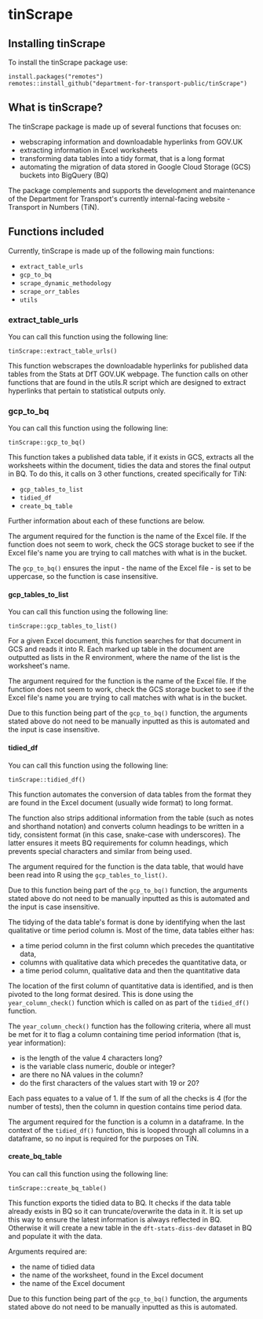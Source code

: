 # tinScrape

## Installing tinScrape

To install the tinScrape package use:

```
install.packages("remotes")
remotes::install_github("department-for-transport-public/tinScrape")
```

## What is tinScrape?

The tinScrape package is made up of several functions that focuses on:

* webscraping information and downloadable hyperlinks from GOV.UK
* extracting information in Excel worksheets
* transforming data tables into a tidy format, that is a long format
* automating the migration of data stored in Google Cloud Storage (GCS) buckets into BigQuery (BQ)

The package complements and supports the development and maintenance of the Department for Transport's currently internal-facing website - Transport in Numbers (TiN).

## Functions included

Currently, tinScrape is made up of the following main functions:

* `extract_table_urls`
* `gcp_to_bq`
* `scrape_dynamic_methodology`
* `scrape_orr_tables`
* `utils`

### extract_table_urls

You can call this function using the following line:

```
tinScrape::extract_table_urls()
```

This function webscrapes the downloadable hyperlinks for published data tables from the Stats at DfT GOV.UK webpage. The function calls on other functions that are found in the utils.R script which are designed to extract hyperlinks that pertain to statistical outputs only.

### gcp_to_bq

You can call this function using the following line:

```
tinScrape::gcp_to_bq()
```

This function takes a published data table, if it exists in GCS, extracts all the worksheets within the document, tidies the data and stores the final output in BQ. To do this, it calls on 3 other functions, created specifically for TiN:

* `gcp_tables_to_list`
* `tidied_df`
* `create_bq_table`

Further information about each of these functions are below.

The argument required for the function is the name of the Excel file. If the function does not seem to work, check the GCS storage bucket to see if the Excel file's name you are trying to call matches with what is in the bucket.

The `gcp_to_bq()` ensures the input - the name of the Excel file - is set to be uppercase, so the function is case insensitive.

#### gcp_tables_to_list

You can call this function using the following line:

```
tinScrape::gcp_tables_to_list()
```

For a given Excel document, this function searches for that document in GCS and reads it into R. Each marked up table in the document are outputted as lists in the R environment, where the name of the list is the worksheet's name.

The argument required for the function is the name of the Excel file. If the function does not seem to work, check the GCS storage bucket to see if the Excel file's name you are trying to call matches with what is in the bucket.

Due to this function being part of the `gcp_to_bq()` function, the arguments stated above do not need to be manually inputted as this is automated and the input is case insensitive.

#### tidied_df

You can call this function using the following line:

```
tinScrape::tidied_df()
```

This function automates the conversion of data tables from the format they are found in the Excel document (usually wide format) to long format.

The function also strips additional information from the table (such as notes and shorthand notation) and converts column headings to be written in a tidy, consistent format (in this case, snake-case with underscores). The latter ensures it meets BQ requirements for column headings, which prevents special characters and similar from being used.

The argument required for the function is the data table, that would have been read into R using the `gcp_tables_to_list()`. 

Due to this function being part of the `gcp_to_bq()` function, the arguments stated above do not need to be manually inputted as this is automated and the input is case insensitive.

The tidying of the data table's format is done by identifying when the last qualitative or time period column is. Most of the time, data tables either has:

* a time period column in the first column which precedes the quantitative data,
* columns with qualitative data which precedes the quantitative data, or
* a time period column, qualitative data and then the quantitative data

The location of the first column of quantitative data is identified, and is then pivoted to the long format desired. This is done using the `year_column_check()` function which is called on as part of the `tidied_df()` function.

The `year_column_check()` function has the following criteria, where all must be met for it to flag a column containing time period information (that is, year information):

* is the length of the value 4 characters long?
* is the variable class numeric, double or integer? 
* are there no NA values in the column?
* do the first characters of the values start with 19 or 20?

Each pass equates to a value of 1. If the sum of all the checks is 4 (for the number of tests), then the column in question contains time period data.

The argument required for the function is a column in a dataframe. In the context of the `tidied_df()` function, this is looped through all columns in a dataframe, so no input is required for the purposes on TiN.

#### create_bq_table

You can call this function using the following line:

```
tinScrape::create_bq_table()
```

This function exports the tidied data to BQ. It checks if the data table already exists in BQ so it can truncate/overwrite the data in it. It is set up this way to ensure the latest information is always reflected in BQ. Otherwise it will create a new table in the `dft-stats-diss-dev` dataset in BQ and populate it with the data.

Arguments required are:

* the name of tidied data
* the name of the worksheet, found in the Excel document
* the name of the Excel document

Due to this function being part of the `gcp_to_bq()` function, the arguments stated above do not need to be manually inputted as this is automated.

### 
